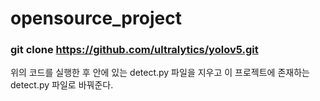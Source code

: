 # opensource_project
### git clone https://github.com/ultralytics/yolov5.git 
위의 코드를 실행한 후 안에 있는 detect.py 파일을 지우고 이 프로젝트에 존재하는 detect.py 파일로 바꿔준다.
